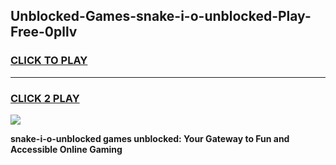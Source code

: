 
## Unblocked-Games-snake-i-o-unblocked-Play-Free-0pllv
<h3>
<a href="https://premium76.site?title=snake-i-o-unblocked&ref=23A">CLICK TO PLAY</a></h3>
<hr>

<h3>
<a href="https://premium76.site?title=snake-i-o-unblocked&ref=23A">CLICK 2 PLAY</a>
  
</h3>

<a href="https://premium76.site?title=snake-i-o-unblocked&ref=23A"><img src="https://clearcache.store/games.png"></a>


**snake-i-o-unblocked games unblocked: Your Gateway to Fun and Accessible Online Gaming**
